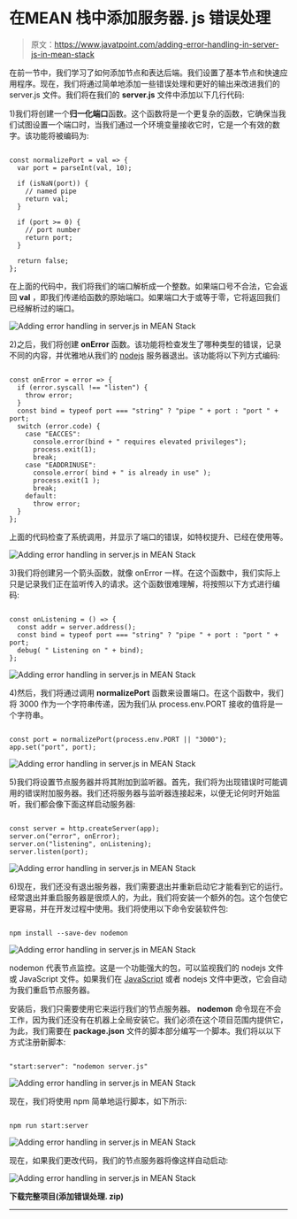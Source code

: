 # 在MEAN 栈中添加服务器. js 错误处理

> 原文：<https://www.javatpoint.com/adding-error-handling-in-server-js-in-mean-stack>

在前一节中，我们学习了如何添加节点和表达后端。我们设置了基本节点和快速应用程序。现在，我们将通过简单地添加一些错误处理和更好的输出来改进我们的 server.js 文件。我们将在我们的 **server.js** 文件中添加以下几行代码:

1)我们将创建一个**归一化端口**函数。这个函数将是一个更复杂的函数，它确保当我们试图设置一个端口时，当我们通过一个环境变量接收它时，它是一个有效的数字。该功能将被编码为:

```

const normalizePort = val => {
  var port = parseInt(val, 10);

  if (isNaN(port)) {
    // named pipe
    return val;
  }

  if (port >= 0) {
    // port number
    return port;
  }

  return false;
};

```

在上面的代码中，我们将我们的端口解析成一个整数。如果端口号不合法，它会返回 **val** ，即我们传递给函数的原始端口。如果端口大于或等于零，它将返回我们已经解析过的端口。

![Adding error handling in server.js in MEAN Stack](img/d8691233cb6092365e6ab16eb20f52e9.png)

2)之后，我们将创建 **onError** 函数。该功能将检查发生了哪种类型的错误，记录不同的内容，并优雅地从我们的 [nodejs](https://www.javatpoint.com/nodejs-tutorial) 服务器退出。该功能将以下列方式编码:

```

const onError = error => {
  if (error.syscall !== "listen") {
    throw error;
  }
  const bind = typeof port === "string" ? "pipe " + port : "port " + port;
  switch (error.code) {
    case "EACCES":
      console.error(bind + " requires elevated privileges");
      process.exit(1);
      break;
    case "EADDRINUSE":
      console.error( bind + " is already in use" );
      process.exit(1 );
      break;
    default:
      throw error;
  }
};

```

上面的代码检查了系统调用，并显示了端口的错误，如特权提升、已经在使用等。

![Adding error handling in server.js in MEAN Stack](img/2733837b7c2c1f09fd98d604e66d3018.png)

3)我们将创建另一个箭头函数，就像 onError 一样。在这个函数中，我们实际上只是记录我们正在监听传入的请求。这个函数很难理解，将按照以下方式进行编码:

```

const onListening = () => {
  const addr = server.address();
  const bind = typeof port === "string" ? "pipe " + port : "port " + port;
  debug( " Listening on " + bind);
};

```

![Adding error handling in server.js in MEAN Stack](img/f3c3d3424b4075722a2040de9170e312.png)

4)然后，我们将通过调用 **normalizePort** 函数来设置端口。在这个函数中，我们将 3000 作为一个字符串传递，因为我们从 process.env.PORT 接收的值将是一个字符串。

```

const port = normalizePort(process.env.PORT || "3000");
app.set("port", port);

```

![Adding error handling in server.js in MEAN Stack](img/99deadbd12233b5d1f5ad3bb2f868fde.png)

5)我们将设置节点服务器并将其附加到监听器。首先，我们将为出现错误时可能调用的错误附加服务器。我们还将服务器与监听器连接起来，以便无论何时开始监听，我们都会像下面这样启动服务器:

```

const server = http.createServer(app);
server.on("error", onError);
server.on("listening", onListening);
server.listen(port);

```

![Adding error handling in server.js in MEAN Stack](img/3a21aca1ebdece427ffb44b34cf39982.png)

6)现在，我们还没有退出服务器，我们需要退出并重新启动它才能看到它的运行。经常退出并重启服务器是很烦人的，为此，我们将安装一个额外的包。这个包使它更容易，并在开发过程中使用。我们将使用以下命令安装软件包:

```

npm install --save-dev nodemon

```

![Adding error handling in server.js in MEAN Stack](img/eada700828ef0b7dc9ee3dda6508ec30.png)

nodemon 代表节点监控。这是一个功能强大的包，可以监视我们的 nodejs 文件或 JavaScript 文件。如果我们在 [JavaScript](https://www.javatpoint.com/javascript-tutorial) 或者 nodejs 文件中更改，它会自动为我们重启节点服务器。

安装后，我们只需要使用它来运行我们的节点服务器。 **nodemon** 命令现在不会工作，因为我们还没有在机器上全局安装它。我们必须在这个项目范围内提供它，为此，我们需要在 **package.json** 文件的脚本部分编写一个脚本。我们将以以下方式注册新脚本:

```

"start:server": "nodemon server.js"

```

![Adding error handling in server.js in MEAN Stack](img/c69f971d359ad7c74c9aeab50e4a42ec.png)

现在，我们将使用 npm 简单地运行脚本，如下所示:

```

npm run start:server

```

![Adding error handling in server.js in MEAN Stack](img/a051e758e8313a11e1ad956bffacc876.png)

现在，如果我们更改代码，我们的节点服务器将像这样自动启动:

![Adding error handling in server.js in MEAN Stack](img/a044541471da6362351c2f9a898a5f6d.png)

**下载完整项目(添加错误处理. zip)**

* * *